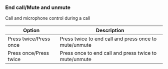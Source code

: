 ### End call/Mute and unmute

Call and microphone control during a call

| Option                 | Description                                           |
| ---------------------- | ----------------------------------------------------- |
| Press twice/Press once | Press twice to end call and press once to mute/unmute |
| Press once/Press twice | Press once to end call and press twice to mute/unmute |